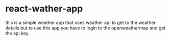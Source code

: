 # react-wather-app
this is a simple weather app that uses weather api to get to the weather details.but to use this app you have to  login to the openweathermap and get the api key.
